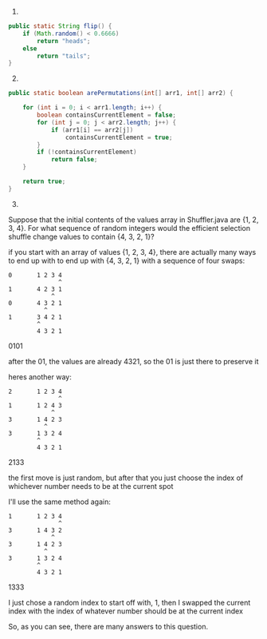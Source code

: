 1. 
```java
public static String flip() {
    if (Math.random() < 0.6666)
        return "heads";
    else
        return "tails";
}
```



2. 
```java
public static boolean arePermutations(int[] arr1, int[] arr2) {

    for (int i = 0; i < arr1.length; i++) {
        boolean containsCurrentElement = false;
        for (int j = 0; j < arr2.length; j++) {
            if (arr1[i] == arr2[j])
                containsCurrentElement = true;  
        }
        if (!containsCurrentElement)
            return false;
    }

    return true;
}
```




3. 
Suppose that the initial contents of the values array in Shuffler.java are {1, 2, 3, 4}.
For what sequence of random integers would the efficient selection shuffle change values to
contain {4, 3, 2, 1}?

if you start with an array of values {1, 2, 3, 4}, there are actually many ways to end up with to end up with {4, 3, 2, 1} with a sequence of four swaps:

```
0       1 2 3 4
              ^
1       4 2 3 1
            ^
0       4 3 2 1
          ^
1       3 4 2 1
        ^    
        4 3 2 1
```

0101

after the 01, the values are already 4321, so the 01 is just there to preserve it



heres another way:

```
2       1 2 3 4
              ^
1       1 2 4 3
            ^
3       1 4 2 3
          ^
3       1 3 2 4
        ^    
        4 3 2 1
```

2133

the first move is just random, but after that you just choose the index of whichever number
needs to be at the current spot



I'll use the same method again:

```
1       1 2 3 4
              ^
3       1 4 3 2
            ^
3       1 4 2 3
          ^
3       1 3 2 4
        ^    
        4 3 2 1
```

1333

I just chose a random index to start off with, 1, then I swapped the current index with the
index of whatever number should be at the current index

So, as you can see, there are many answers to this question.